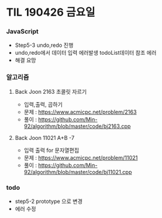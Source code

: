 # TIL 190426 금요일

### JavaScript

- Step5-3 undo,redo 진행
- undo,redo에서 데이터 입력 에러발생 todoList데이터 참조 에러
- 해결 요망

### 알고리즘

1. Back Joon 2163 초콜릿 자르기

	- 입력,출력, 곱하기
	- 문제 : https://www.acmicpc.net/problem/2163
	- 풀이 : <https://github.com/Min-92/algorithm/blob/master/code/bj2163.cpp>

2. Back Joon 11021 A+B -7

   - 입력 출력 for 문자열편집
   - 문제 : https://www.acmicpc.net/problem/11021
   - 풀이 : <https://github.com/Min-92/algorithm/blob/master/code/bj11021.cpp>

### todo

- step5-2 prototype 으로 변경
- 에러 수정




